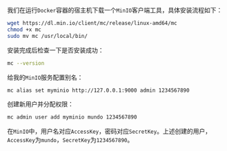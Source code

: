 我们在运行`Docker`容器的宿主机下载一个`MinIO`客户端工具，具体安装流程如下：

```sh
wget https://dl.min.io/client/mc/release/linux-amd64/mc
chmod +x mc
sudo mv mc /usr/local/bin/
```

安装完成后检查一下是否安装成功：

```sh
mc --version
```

给我的`MinIO`服务配置别名：

```sh
mc alias set myminio http://127.0.0.1:9000 admin 1234567890
```

创建新用户并分配权限：

```sh
mc admin user add myminio mundo 1234567890
```

在`MinIO`中，用户名对应`AccessKey`，密码对应`SecretKey`。上述创建的用户，`AccessKey`为`mundo`，`SecretKey`为`1234567890`。